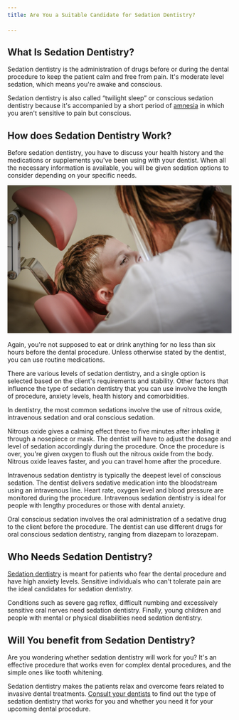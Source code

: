 ```yaml
---
title: Are You a Suitable Candidate for Sedation Dentistry?

---
```

## What Is Sedation Dentistry?

Sedation dentistry is the administration of drugs before or during the dental procedure to keep the patient calm and free from pain. It's moderate level sedation, which means you're awake and conscious.

Sedation dentistry is also called “twilight sleep” or conscious sedation dentistry because it's accompanied by a short period of [amnesia](https://www.mayoclinic.org/diseases-conditions/amnesia/symptoms-causes/syc-20353360) in which you aren't sensitive to pain but conscious.

## How does Sedation Dentistry Work?

Before sedation dentistry, you have to discuss your health history and the medications or supplements you've been using with your dentist. When all the necessary information is available, you will be given sedation options to consider depending on your specific needs.

![Sedan Dentistry](/uploads/dentist-g8aeb99777_1920.jpg)

Again, you're not supposed to eat or drink anything for no less than six hours before the dental procedure. Unless otherwise stated by the dentist, you can use routine medications.

There are various levels of sedation dentistry, and a single option is selected based on the client's requirements and stability. Other factors that influence the type of sedation dentistry that you can use involve the length of procedure, anxiety levels, health history and comorbidities.

In dentistry, the most common sedations involve the use of nitrous oxide, intravenous sedation and oral conscious sedation.

Nitrous oxide gives a calming effect three to five minutes after inhaling it through a nosepiece or mask. The dentist will have to adjust the dosage and level of sedation accordingly during the procedure. Once the procedure is over, you're given oxygen to flush out the nitrous oxide from the body. Nitrous oxide leaves faster, and you can travel home after the procedure.

Intravenous sedation dentistry is typically the deepest level of conscious sedation. The dentist delivers sedative medication into the bloodstream using an intravenous line. Heart rate, oxygen level and blood pressure are monitored during the procedure. Intravenous sedation dentistry is ideal for people with lengthy procedures or those with dental anxiety.

Oral conscious sedation involves the oral administration of a sedative drug to the client before the procedure. The dentist can use different drugs for oral conscious sedation dentistry, ranging from diazepam to lorazepam.

## Who Needs Sedation Dentistry?

[Sedation dentistry](https://www.nudentistry.com/houston-tx/specialty-dentistry/sedation-dentistry/) is meant for patients who fear the dental procedure and have high anxiety levels. Sensitive individuals who can't tolerate pain are the ideal candidates for sedation dentistry.

Conditions such as severe gag reflex, difficult numbing and excessively sensitive oral nerves need sedation dentistry. Finally, young children and people with mental or physical disabilities need sedation dentistry.

## Will You benefit from Sedation Dentistry?

Are you wondering whether sedation dentistry will work for you? It's an effective procedure that works even for complex dental procedures, and the simple ones like tooth whitening.

Sedation dentistry makes the patients relax and overcome fears related to invasive dental treatments. [Consult your dentists](https://www.nudentistry.com/houston-tx/our-doctors/dr-akers/) to find out the type of sedation dentistry that works for you and whether you need it for your upcoming dental procedure.